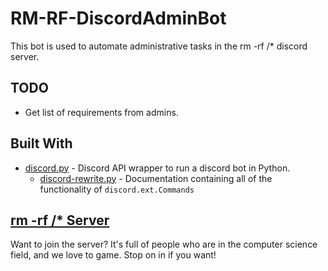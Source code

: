 # RM-RF-DiscordAdminBot
This bot is used to automate administrative tasks in the rm -rf /* discord server. 

## TODO
* Get list of requirements from admins.

## Built With
* [discord.py](https://github.com/Rapptz/discord.py) - Discord API wrapper to run a discord bot in Python.
  * [discord-rewrite.py](https://discordpy.readthedocs.io/en/rewrite/index.html) - Documentation containing all of the functionality of `discord.ext.Commands`

## [rm -rf /* Server](https://discord.gg/DmvDKYQ)
Want to join the server? It's full of people who are in the computer science field, and we love to game. Stop on in if you want!
